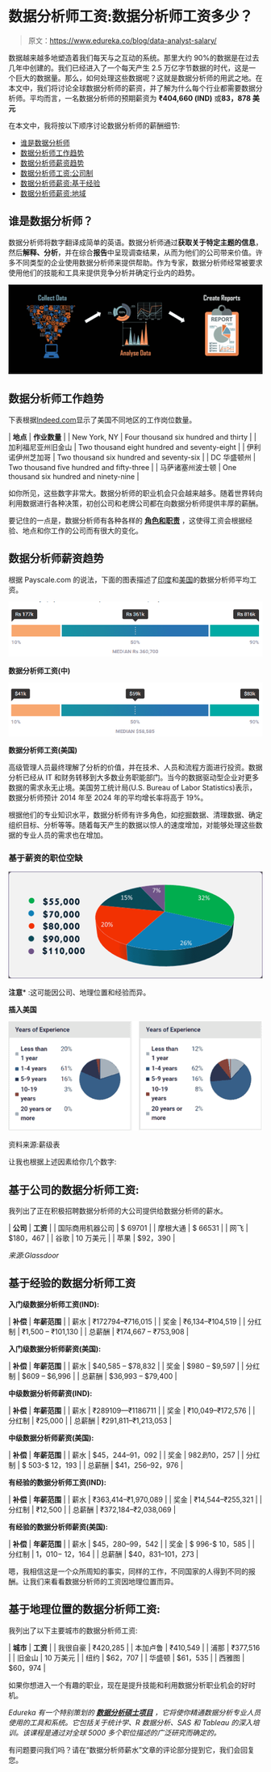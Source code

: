 # 数据分析师工资:数据分析师工资多少？

> 原文：<https://www.edureka.co/blog/data-analyst-salary/>

数据越来越多地塑造着我们每天与之互动的系统。那里大约 90%的数据是在过去几年中创建的。我们已经进入了一个每天产生 2.5 万亿字节数据的时代，这是一个巨大的数据量。那么，如何处理这些数据呢？这就是数据分析师的用武之地。在本文中，我们将讨论全球数据分析师的薪资，并了解为什么每个行业都需要数据分析师。平均而言，一名数据分析师的预期薪资为 **₹404,660 (IND)** 或**83，878 美元**

在本文中，我将按以下顺序讨论数据分析师的薪酬细节:

*   [谁是数据分析师](#who)
*   [数据分析师工作趋势](#job-trends)
*   [数据分析师薪资趋势](#salary-trends)
*   [数据分析师工资:公司制](#company-based)
*   [数据分析师薪资:基于经验](#experience-based)
*   [数据分析师薪资:地域](#geographically)

## 谁是数据分析师？

数据分析师将数字翻译成简单的英语。数据分析师通过**获取关于特定主题的信息**，然后**解释、分析**，并在综合**报告**中呈现调查结果，从而为他们的公司带来价值。许多不同类型的企业使用数据分析师来提供帮助。作为专家，数据分析师经常被要求使用他们的技能和工具来提供竞争分析并确定行业内的趋势。

![Who is data analyst](img/29ddde92989dd9ac375f8179b68b1a5d.png)

## 数据分析师工作趋势

下表根据[Indeed.com](https://www.indeed.com/q-Data-Analyst-jobs.html)显示了美国不同地区的工作岗位数量。

| **地点** | **作业数量** |
| New York, NY | Four thousand six hundred and thirty |
| 加利福尼亚州旧金山 | Two thousand eight hundred and seventy-eight |
| 伊利诺伊州芝加哥 | Two thousand six hundred and seventy-six |
| DC 华盛顿州 | Two thousand five hundred and fifty-three |
| 马萨诸塞州波士顿 | One thousand six hundred and ninety-nine |

如你所见，这些数字非常大。数据分析师的职业机会只会越来越多。随着世界转向利用数据进行各种决策，初创公司和老牌公司都在向数据分析师提供丰厚的薪酬。

要记住的一点是，数据分析师有各种各样的 [**角色和职责**](https://www.edureka.co/blog/data-analyst-roles-and-responsibilities/) ，这使得工资会根据经验、地点和你工作的公司而有很大的变化。

## 数据分析师薪资趋势

根据 Payscale.com 的说法，下面的图表描述了[印度](https://www.payscale.com/research/IN/Job=Data_Analyst/Salary)和[美国](https://www.payscale.com/research/US/Job=Data_Analyst/Salary)的数据分析师平均工资。

![Data Analyst Salary](img/11cf52fc516298953d91acf117975379.png)

**数据分析师工资(中)**

![Data Analyst Salary](img/531413ea2872d3f8d377bc7a9c534881.png)

**数据分析师工资(美国)**

高级管理人员最终理解了分析的价值，并在技术、人员和流程方面进行投资。数据分析已经从 IT 和财务转移到大多数业务职能部门。当今的数据驱动型企业对更多数据的需求永无止境。美国劳工统计局(U.S. Bureau of Labor Statistics)表示，数据分析师预计 2014 年至 2024 年的平均增长率将高于 19%。

根据他们的专业知识水平，数据分析师有许多[](https://www.edureka.co/blog/data-analyst-roles-and-responsibilities/)角色，如挖掘数据、清理数据、确定组织目标、分析等等。随着每天产生的数据以惊人的速度增加，对能够处理这些数据的专业人员的需求也在增加。

### **基于薪资的职位空缺**

![Data Analyst Salary](img/bb06b858e9d68737f3fef3415aa0041d.png)

**注意*** :这可能因公司、地理位置和经验而异。

**插入美国**

![Experience](img/31a911f1e1ccacc1cc5981f4a1c8a67c.png)

资料来源:薪级表

让我也根据上述因素给你几个数字:

## 基于公司的数据分析师工资:

我列出了正在积极招聘数据分析师的大公司提供给数据分析师的薪水。

| **公司** | **工资** |
| 国际商用机器公司 | $ 69701 |
| 摩根大通 | $ 66531 |
| 网飞 | $180，467 |
| 谷歌 | 10 万美元 |
| 苹果 | $92，390 |

*来源:Glassdoor*

## 基于经验的数据分析师工资

**入门级数据分析师工资(IND):**

| **补偿** | **年薪范围** |
| 薪水 | ₹172794–₹716,015 |
| 奖金 | ₹6,134–₹104,519 |
| 分红制 | ₹1,500 – ₹101,130 |
| 总薪酬 | ₹174,667 – ₹753,908 |

**入门级数据分析师薪资(美国):**

| **补偿** | **年薪范围** |
| 薪水 | $40,585 – $78,832 |
| 奖金 | $980 – $9,597 |
| 分红制 | $609 – $6,996 |
| 总薪酬 | $36,993 – $79,400 |

**中级数据分析师薪资(IND):**

| **补偿** | **年薪范围** |
| 薪水 | ₹289109—₹1186711 |
| 奖金 | ₹10,049–₹172,576 |
| 分红制 | ₹25,000 |
| 总薪酬 | ₹291,811–₹1,213,053 |

**中级数据分析师薪资(美国):**

| **补偿** | **年薪范围** |
| 薪水 | $45，244–91，092 |
| 奖金 | $982 到$10，257 |
| 分红制 | $ 503-$ 12，193 |
| 总薪酬 | $41，256–92，976 |

**有经验的数据分析师工资(IND):**

| **补偿** | **年薪范围** |
| 薪水 | ₹363,414–₹1,970,089 |
| 奖金 | ₹14,544–₹255,321 |
| 分红制 | ₹12,500 |
| 总薪酬 | ₹372,184–₹2,038,069 |

**有经验的数据分析师薪资(美国):**

| **补偿** | **年薪范围** |
| 薪水 | $45，280–99，542 |
| 奖金 | $ 996-$ 10，585 |
| 分红制 | $1，010-$ 12，164 |
| 总薪酬 | $40，831–101，273 |

嗯，我相信这是一个众所周知的事实，同样的工作，不同国家的人得到不同的报酬。让我们来看看数据分析师的工资因地理位置而异。

## 基于地理位置的数据分析师工资:

我列出了以下主要城市的数据分析师工资:

| **城市** | **工资** |
| 我很自豪 | ₹420,285 |
| 本加卢鲁 | ₹410,549 |
| 浦那 | ₹377,516 |
| 旧金山 | 10 万美元 |
| 纽约 | $62，707 |
| 华盛顿 | $61，535 |
| 西雅图 | $60，974 |

如果你想进入一个有趣的职业，现在是提升技能和利用数据分析职业机会的好时机。

*Edureka 有一个特别策划的 [**数据分析硕士项目**](https://www.edureka.co/masters-program/data-analyst-certification) ，它将使你精通数据分析专业人员使用的工具和系统。它包括关于统计学、R 数据分析、SAS 和 Tableau 的深入培训。该课程是通过对全球 5000 多个职位描述的广泛研究而确定的。*

有问题要问我们吗？请在“数据分析师薪水”文章的评论部分提到它，我们会回复您。